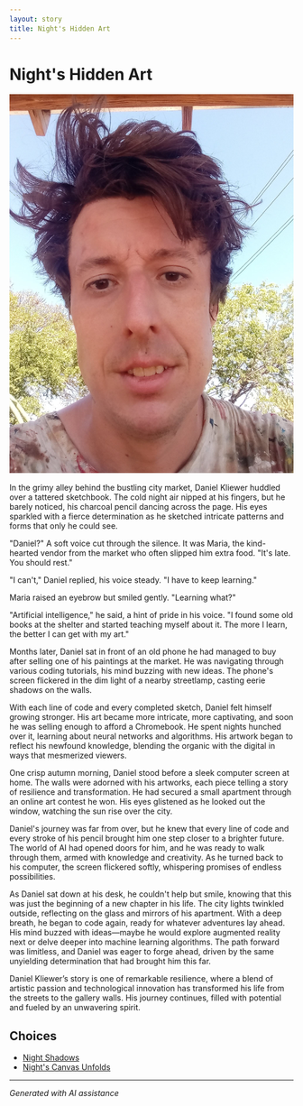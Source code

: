 ```yaml
---
layout: story
title: Night's Hidden Art
---
```


# Night's Hidden Art

![Night's Hidden Art](/input_images/20221013_140920.jpg)

In the grimy alley behind the bustling city market, Daniel Kliewer huddled over a tattered sketchbook. The cold night air nipped at his fingers, but he barely noticed, his charcoal pencil dancing across the page. His eyes sparkled with a fierce determination as he sketched intricate patterns and forms that only he could see.

"Daniel?" A soft voice cut through the silence. It was Maria, the kind-hearted vendor from the market who often slipped him extra food. "It's late. You should rest."

"I can't," Daniel replied, his voice steady. "I have to keep learning."

Maria raised an eyebrow but smiled gently. "Learning what?"

"Artificial intelligence," he said, a hint of pride in his voice. "I found some old books at the shelter and started teaching myself about it. The more I learn, the better I can get with my art."

Months later, Daniel sat in front of an old phone he had managed to buy after selling one of his paintings at the market. He was navigating through various coding tutorials, his mind buzzing with new ideas. The phone's screen flickered in the dim light of a nearby streetlamp, casting eerie shadows on the walls.

With each line of code and every completed sketch, Daniel felt himself growing stronger. His art became more intricate, more captivating, and soon he was selling enough to afford a Chromebook. He spent nights hunched over it, learning about neural networks and algorithms. His artwork began to reflect his newfound knowledge, blending the organic with the digital in ways that mesmerized viewers.

One crisp autumn morning, Daniel stood before a sleek computer screen at home. The walls were adorned with his artworks, each piece telling a story of resilience and transformation. He had secured a small apartment through an online art contest he won. His eyes glistened as he looked out the window, watching the sun rise over the city.

Daniel's journey was far from over, but he knew that every line of code and every stroke of his pencil brought him one step closer to a brighter future. The world of AI had opened doors for him, and he was ready to walk through them, armed with knowledge and creativity. As he turned back to his computer, the screen flickered softly, whispering promises of endless possibilities.

As Daniel sat down at his desk, he couldn't help but smile, knowing that this was just the beginning of a new chapter in his life. The city lights twinkled outside, reflecting on the glass and mirrors of his apartment. With a deep breath, he began to code again, ready for whatever adventures lay ahead. His mind buzzed with ideas—maybe he would explore augmented reality next or delve deeper into machine learning algorithms. The path forward was limitless, and Daniel was eager to forge ahead, driven by the same unyielding determination that had brought him this far.

Daniel Kliewer’s story is one of remarkable resilience, where a blend of artistic passion and technological innovation has transformed his life from the streets to the gallery walls. His journey continues, filled with potential and fueled by an unwavering spirit.


## Choices

* [Night Shadows](/_stories/20221013_144305)
* [Night's Canvas Unfolds](/_stories/20221013_134815)


---
*Generated with AI assistance*
